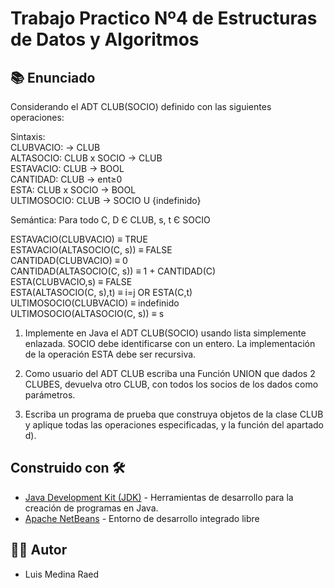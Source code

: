 # Trabajo Practico Nº4 de Estructuras de Datos y Algoritmos

## 📚 Enunciado

Considerando el ADT CLUB(SOCIO) definido con las siguientes operaciones:  
  
Sintaxis:  
CLUBVACIO: -> CLUB  
ALTASOCIO: CLUB x SOCIO -> CLUB  
ESTAVACIO: CLUB -> BOOL  
CANTIDAD: CLUB -> ent≥0  
ESTA: CLUB x SOCIO -> BOOL  
ULTIMOSOCIO: CLUB -> SOCIO U {indefinido}  
  
Semántica: Para todo C, D Є CLUB, s, t Є SOCIO   
  
ESTAVACIO(CLUBVACIO) ≡ TRUE  
ESTAVACIO(ALTASOCIO(C, s)) ≡ FALSE  
CANTIDAD(CLUBVACIO) ≡ 0  
CANTIDAD(ALTASOCIO(C, s)) ≡ 1 + CANTIDAD(C)  
ESTA(CLUBVACIO,s) ≡ FALSE  
ESTA(ALTASOCIO(C, s),t) ≡ i=j OR ESTA(C,t)  
ULTIMOSOCIO(CLUBVACIO) ≡ indefinido  
ULTIMOSOCIO(ALTASOCIO(C, s)) ≡ s  
  
1) Implemente en Java el ADT CLUB(SOCIO) usando lista simplemente enlazada. SOCIO debe identificarse con un entero. La implementación de la operación ESTA debe ser recursiva.  
  
2) Como usuario del ADT CLUB escriba una Función UNION que dados 2 CLUBES, devuelva otro CLUB, con todos los socios de los dados como parámetros.
  
3) Escriba un programa de prueba que construya objetos de la clase CLUB y aplique todas las operaciones especificadas, y la función del apartado d).  
  
## Construido con 🛠️

* [Java Development Kit (JDK)](https://www.java.com/es/download/help/develop.html) -  Herramientas de desarrollo para la creación de programas en Java.
* [Apache NetBeans](https://netbeans.apache.org/) - Entorno de desarrollo integrado libre

## 👨‍💻 Autor

- Luis Medina Raed